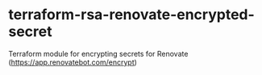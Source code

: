 # terraform-rsa-renovate-encrypted-secret
Terraform module for encrypting secrets for Renovate (https://app.renovatebot.com/encrypt)

